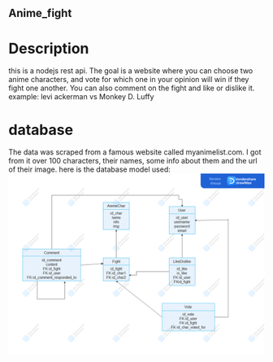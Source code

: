 ## Anime_fight
# Description
this is a nodejs rest api.
The goal is a website where you can choose two anime characters, 
and vote for which one in your opinion will win if they fight one another. 
You can also comment on the fight and like or dislike it.  
example: levi ackerman vs Monkey D. Luffy
# database
The data was scraped from a famous website called myanimelist.com.
I got from it over 100 characters, their names, some info about them and the url of their image.
here is the database model used:
![database ERD](https://github.com/nainia-youness/anime_fight/blob/main/database_ERD.png?raw=true?)

